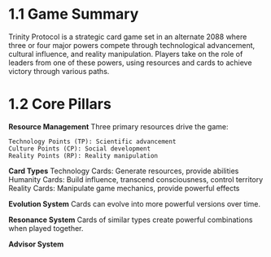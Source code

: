 # 1.1 Game Summary

Trinity Protocol is a strategic card game set in an alternate 2088 where three or four major powers compete through technological advancement, cultural influence, and reality manipulation. Players take on the role of leaders from one of these powers, using resources and cards to achieve victory through various paths.

# 1.2 Core Pillars

**Resource Management**
Three primary resources drive the game:

    Technology Points (TP): Scientific advancement
    Culture Points (CP): Social development
    Reality Points (RP): Reality manipulation

**Card Types**
    Technology Cards: Generate resources, provide abilities
    Humanity Cards: Build influence, transcend consciousness, control territory
    Reality Cards: Manipulate game mechanics, provide powerful effects
   
**Evolution System**
   Cards can evolve into more powerful versions over time.
   
**Resonance System**
   Cards of similar types create powerful combinations when played together.

**Advisor System**
